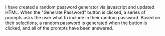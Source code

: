 I have created a random password generator via javascript and updated HTML. When the "Generate Password" button is clicked, a series of prompts asks the user what to include in their random password. Based on their selections, a random password is generated when the button is clicked, and all of the prompts have been answered.
